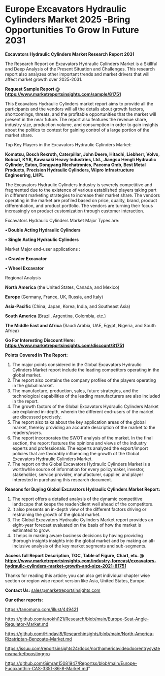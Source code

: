   # Europe Excavators Hydraulic Cylinders Market 2025 -Bring Opportunities To Grow In Future 2031

<strong>Excavators Hydraulic Cylinders Market Research Report 2031</strong>

The Research Report on Excavators Hydraulic Cylinders Market is a Skillful and Deep Analysis of the Present Situation and Challenges. This research report also analyzes other important trends and market drivers that will affect market growth over 2025-2031.

<strong>Request Sample Report @ <a href=https://www.marketreportsinsights.com/sample/81751>https://www.marketreportsinsights.com/sample/81751</a></strong>

This Excavators Hydraulic Cylinders market report aims to provide all the participants and the vendors will all the details about growth factors, shortcomings, threats, and the profitable opportunities that the market will present in the near future. The report also features the revenue share, industry size, production volume, and consumption in order to gain insights about the politics to contest for gaining control of a large portion of the market share.

Top Key Players in the Excavators Hydraulic Cylinders Market:

<strong>Komatsu, Bosch Rexroth, Caterpillar, John Deere, Hitachi, Liebherr, Volvo, Bobcat, KYB, Kawasaki Heavy Industries, Ltd., Jiangsu Hengli Hydraulic Cylinder, Eaton, Dongyang Mechatronics, Pacoma Gmb, Best Metal Products, Precision Hydraulic Cylinders, Wipro Infrastructure Engineering, LHPL</strong>

The Excavators Hydraulic Cylinders Industry is severely competitive and fragmented due to the existence of various established players taking part in different marketing strategies to increase their market share. The vendors operating in the market are profiled based on price, quality, brand, product differentiation, and product portfolio. The vendors are turning their focus increasingly on product customization through customer interaction.

Excavators Hydraulic Cylinders Market Major Types are:

<strong>• Double Acting Hydraulic Cylinders

• Single Acting Hydraulic Cylinders</strong>

Market Major end-user applications :

<strong>• Crawler Excavator

• Wheel Excavator</strong>

Regional Analysis

</u><strong><b>North America</b></strong> (the United States, Canada, and Mexico)

<strong><b>Europe </b></strong>(Germany, France, UK, Russia, and Italy)

<strong><b>Asia-Pacific</b></strong> (China, Japan, Korea, India, and Southeast Asia)

<strong><b>South America</b></strong> (Brazil, Argentina, Colombia, etc.)

<strong><b>The Middle East and Africa</b></strong> (Saudi Arabia, UAE, Egypt, Nigeria, and South Africa)

<strong>Go For Interesting Discount Here: <a href=https://www.marketreportsinsights.com/discount/81751>https://www.marketreportsinsights.com/discount/81751</a></strong>

<strong>Points Covered in The Report:</strong>
<ol>
  <li>The major points considered in the Global Excavators Hydraulic Cylinders Market report include the leading competitors operating in the global market.</li>
  <li>The report also contains the company profiles of the players operating in the global market.</li>
  <li>The manufacture, production, sales, future strategies, and the technological capabilities of the leading manufacturers are also included in the report.</li>
  <li>The growth factors of the Global Excavators Hydraulic Cylinders Market are explained in-depth, wherein the different end-users of the market are discussed precisely.</li>
  <li>The report also talks about the key application areas of the global market, thereby providing an accurate description of the market to the readers/users.</li>
  <li>The report incorporates the SWOT analysis of the market. In the final section, the report features the opinions and views of the industry experts and professionals. The experts analyzed the export/import policies that are favorably influencing the growth of the Global Excavators Hydraulic Cylinders Market.</li>
  <li>The report on the Global Excavators Hydraulic Cylinders Market is a worthwhile source of information for every policymaker, investor, stakeholder, service provider, manufacturer, supplier, and player interested in purchasing this research document.</li>
</ol>
<strong>Reasons for Buying Global Excavators Hydraulic Cylinders Market Report:</strong>

<ol>
  <li>The report offers a detailed analysis of the dynamic competitive landscape that keeps the reader/client well ahead of the competitors.</li>
  <li>It also presents an in-depth view of the different factors driving or restraining the growth of the global market.</li>
  <li>The Global Excavators Hydraulic Cylinders Market report provides an eight-year forecast evaluated on the basis of how the market is estimated to grow.</li>
  <li>It helps in making aware business decisions by having providing thorough insights insights into the global market and by making an all-inclusive analysis of the key market segments and sub-segments.</li>
</ol>
<strong>Access full Report Description, TOC, Table of Figure, Chart, etc. @ <a href=https://www.marketreportsinsights.com/industry-forecast/excavators-hydraulic-cylinders-market-growth-and-size-2021-81751>https://www.marketreportsinsights.com/industry-forecast/excavators-hydraulic-cylinders-market-growth-and-size-2021-81751</a></strong>


Thanks for reading this article; you can also get individual chapter wise section or region wise report version like Asia, United States, Europe.

<strong>Contact Us:</strong>
sales@marketreportsinsights.com

<strong>Our other reports:</strong>

<a href=https://tanomuno.com/illust/449421>https://tanomuno.com/illust/449421</a>

<a href=https://github.com/anokhi121/Research/blob/main/Europe-Seat-Angle-Regulator-Market.md>https://github.com/anokhi121/Research/blob/main/Europe-Seat-Angle-Regulator-Market.md</a>

<a href=https://github.com/Hindavi8/Researchinsights/blob/main/North-America-Rizatriptan-Benzoate-Market.md>https://github.com/Hindavi8/Researchinsights/blob/main/North-America-Rizatriptan-Benzoate-Market.md</a>

<a href=https://issuu.com/reportsinsights24/docs/northamericavideodoorentrysystemsmarketboostinggro>https://issuu.com/reportsinsights24/docs/northamericavideodoorentrysystemsmarketboostinggro</a>

<a href=https://github.com/Simran15081947/Reportss/blob/main/Europe-Fucoxanthin-CAS-3351-86-8-Market.md>https://github.com/Simran15081947/Reportss/blob/main/Europe-Fucoxanthin-CAS-3351-86-8-Market.md</a>"
